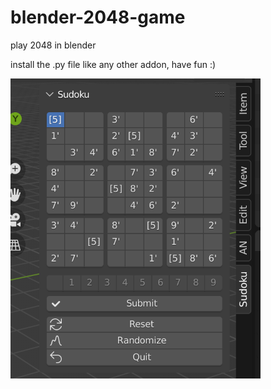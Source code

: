 # blender-2048-game
play 2048 in blender

install the .py file like any other addon, have fun :)

<img src="https://github.com/latidoremi/blender-sudoku-game/blob/main/sudoku_p1.png" width = "400" height = "480" alt="" align=center />
